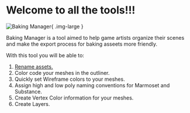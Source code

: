 # Welcome to all the tools!!!

![Baking Manager](images/Baking_Manager_window.jpg){ .img-large } 

Baking Manager is a tool aimed to help game artists organize their scenes and make the export process for baking asseets more friendly.

With this tool you will be able to:

1. [Rename assets.](/docs/Baking%20Manager/Rename%20Features.md) 
2. Color code your meshes in the outliner.
3. Quickly set Wireframe colors to your meshes.
4. Assign high and low poly naming conventions for Marmoset and Substance.
5. Create Vertex Color information for your meshes.
6. Create Layers.